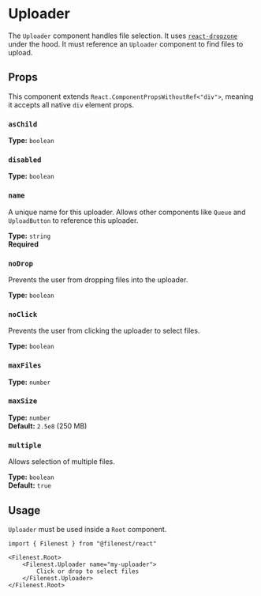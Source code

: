# Uploader

The `Uploader` component handles file selection.
It uses [`react-dropzone`](https://react-dropzone.js.org/) under the hood.
It must reference an `Uploader` component to find files to upload.

## Props

This component extends `React.ComponentPropsWithoutRef<"div">`, meaning it accepts all native `div` element props.

### `asChild`

**Type:** `boolean`

### `disabled`

**Type:** `boolean`

### `name`
A unique name for this uploader. Allows other components like `Queue` and `UploadButton` to reference this uploader.

**Type:** `string`  
**Required**

### `noDrop`
Prevents the user from dropping files into the uploader.

**Type:** `boolean`

### `noClick`
Prevents the user from clicking the uploader to select files.

**Type:** `boolean`

### `maxFiles`

**Type:** `number`

### `maxSize`

**Type:** `number`  
**Default:** `2.5e8` (250 MB)

### `multiple`
Allows selection of multiple files.

**Type:** `boolean`  
**Default:** `true`

## Usage

`Uploader` must be used inside a `Root` component.

```tsx
import { Filenest } from "@filenest/react"

<Filenest.Root>
    <Filenest.Uploader name="my-uploader">
        Click or drop to select files
    </Filenest.Uploader>
</Filenest.Root>
```